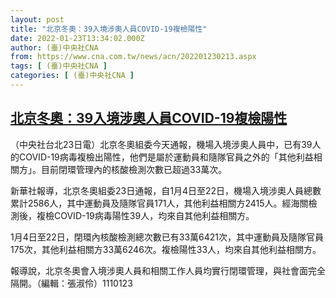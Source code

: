 ```yaml
---
layout: post
title: "北京冬奧：39入境涉奧人員COVID-19複檢陽性"
date: 2022-01-23T13:34:02.000Z
author: (臺)中央社CNA
from: https://www.cna.com.tw/news/acn/202201230213.aspx
tags: [ (臺)中央社CNA ]
categories: [ (臺)中央社CNA ]
---
```

<!--1642944842000-->
[北京冬奧：39入境涉奧人員COVID-19複檢陽性](https://www.cna.com.tw/news/acn/202201230213.aspx)
------

<div>
<div></div><div><p>（中央社台北23日電）北京冬奧組委今天通報，機場入境涉奧人員中，已有39人的COVID-19病毒複檢出陽性，他們是屬於運動員和隨隊官員之外的「其他利益相關方」。目前閉環管理內的核酸檢測次數已超過33萬次。</p><p>新華社報導，北京冬奧組委23日通報，自1月4日至22日，機場入境涉奧人員總數累計2586人，其中運動員及隨隊官員171人，其他利益相關方2415人。經海關檢測後，複檢COVID-19病毒陽性39人，均來自其他利益相關方。</p><p>1月4日至22日，閉環內核酸檢測總次數已有33萬6421次，其中運動員及隨隊官員175次，其他利益相關方33萬6246次。複檢陽性33人，均來自其他利益相關方。</p><p>報導說，北京冬奧會入境涉奧人員和相關工作人員均實行閉環管理，與社會面完全隔開。（編輯：張淑伶）1110123</p></div>
</div>
